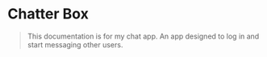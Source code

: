 # Chatter Box

> This documentation is for my chat app. An app designed to log in and start messaging other users.
